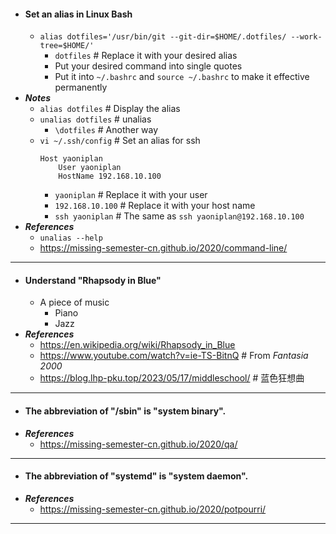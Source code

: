 - #### Set an alias in Linux Bash
    - `alias dotfiles='/usr/bin/git --git-dir=$HOME/.dotfiles/ --work-tree=$HOME/'`
        - `dotfiles` # Replace it with your desired alias
        - Put your desired command into single quotes
        - Put it into `~/.bashrc` and `source ~/.bashrc` to make it effective permanently
- ***Notes***
    - `alias dotfiles` # Display the alias
    - `unalias dotfiles` # unalias
        - `\dotfiles` # Another way
    - `vi ~/.ssh/config` # Set an alias for ssh
      ```
      Host yaoniplan
          User yaoniplan
          HostName 192.168.10.100
      ```
        - `yaoniplan` # Replace it with your user
        - `192.168.10.100` # Replace it with your host name
        - `ssh yaoniplan` # The same as `ssh yaoniplan@192.168.10.100`
- ***References***
    - `unalias --help`
    - https://missing-semester-cn.github.io/2020/command-line/
- ---
- #### Understand "Rhapsody in Blue"
    - A piece of music
        - Piano
        - Jazz
- ***References***
    - https://en.wikipedia.org/wiki/Rhapsody_in_Blue
    - https://www.youtube.com/watch?v=ie-TS-BitnQ # From *Fantasia 2000*
    - https://blog.lhp-pku.top/2023/05/17/middleschool/ # 蓝色狂想曲
- ---
- #### The abbreviation of "/sbin" is "system binary".
- ***References***
    - https://missing-semester-cn.github.io/2020/qa/
- ---
- #### The abbreviation of "systemd" is "system daemon".
- ***References***
    - https://missing-semester-cn.github.io/2020/potpourri/
- ---
